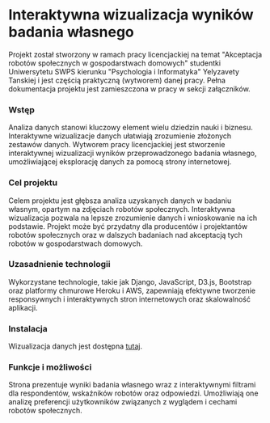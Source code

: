 # Interaktywna wizualizacja wyników badania własnego

Projekt został stworzony w ramach pracy licencjackiej na temat "Akceptacja robotów społecznych w gospodarstwach domowych" studentki Uniwersytetu SWPS kierunku "Psychologia i Informatyka" Yelyzavety Tanskiej i jest częścią praktyczną (wytworem) danej pracy. Pełna dokumentacja projektu jest zamieszczona w pracy w sekcji załączników.
 
### Wstęp

Analiza danych stanowi kluczowy element wielu dziedzin nauki i biznesu. Interaktywne wizualizacje danych ułatwiają zrozumienie złożonych zestawów danych. Wytworem pracy licencjackiej jest stworzenie interaktywnej wizualizacji wyników przeprowadzonego badania własnego, umożliwiającej eksplorację danych za pomocą strony internetowej.

### Cel projektu

Celem projektu jest głębsza analiza uzyskanych danych w badaniu własnym, opartym na zdjęciach robotów społecznych. Interaktywna wizualizacja pozwala na lepsze zrozumienie danych i wnioskowanie na ich podstawie. Projekt może być przydatny dla producentów i projektantów robotów społecznych oraz w dalszych badaniach nad akceptacją tych robotów w gospodarstwach domowych.

### Uzasadnienie technologii

Wykorzystane technologie, takie jak Django, JavaScript, D3.js, Bootstrap oraz platformy chmurowe Heroku i AWS, zapewniają efektywne tworzenie responsywnych i interaktywnych stron internetowych oraz skalowalność aplikacji.

### Instalacja

Wizualizacja danych jest dostępna [tutaj](https://swps-diploma-project-ff62a702c3c9.herokuapp.com/robots/main/). 

### Funkcje i możliwości

Strona prezentuje wyniki badania własnego wraz z interaktywnymi filtrami dla respondentów, wskaźników robotów oraz odpowiedzi. Umożliwiają one analizę preferencji użytkowników związanych z wyglądem i cechami robotów społecznych.
